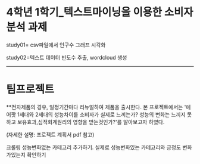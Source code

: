 
# 4학년 1학기_텍스트마이닝을 이용한 소비자분석 과제

study01= csv파일에서 인구수 그래프 시각화

study02=텍스트 데이터 빈도수 추출, wordcloud 생성


-----------------------------------------------------------


# 팀프로젝트 
**전자제품의 경우, 일정기간마다 리뉴얼하여 제품을 출시한다. 
본 프로젝트에서는 '에어팟 1세대와 2세대의 성능차이를 소비자가 실제로 느끼는가? 성능의 변화는 느끼지 못하고 보유효과,심적회계원리의 영향을 받는것인가?'를 알아보고자 하였다.

(자세한 설명: 프로젝트 계획서 pdf 참고)



크롤링 성능변화없는 카테고리 추가하기. 실제로 성능변화있는 카테고리와 긍정도 변화가있는지 확인하기
